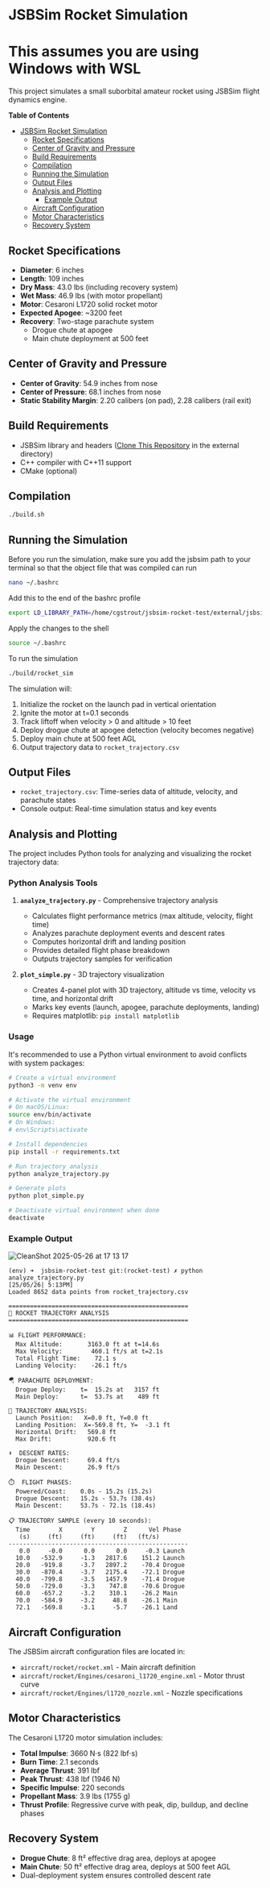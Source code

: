 # JSBSim Rocket Simulation
# This assumes you are using Windows with WSL
This project simulates a small suborbital amateur rocket using JSBSim flight dynamics engine.

<!-- markdown-toc start - Don't edit this section. Run M-x markdown-toc-refresh-toc -->
**Table of Contents**

- [JSBSim Rocket Simulation](#jsbsim-rocket-simulation)
  - [Rocket Specifications](#rocket-specifications)
  - [Center of Gravity and Pressure](#center-of-gravity-and-pressure)
  - [Build Requirements](#build-requirements)
  - [Compilation](#compilation)
  - [Running the Simulation](#running-the-simulation)
  - [Output Files](#output-files)
  - [Analysis and Plotting](#analysis-and-plotting)
    - [Example Output](#example-output)
  - [Aircraft Configuration](#aircraft-configuration)
  - [Motor Characteristics](#motor-characteristics)
  - [Recovery System](#recovery-system)

<!-- markdown-toc end -->

## Rocket Specifications

- **Diameter**: 6 inches
- **Length**: 109 inches  
- **Dry Mass**: 43.0 lbs (including recovery system)
- **Wet Mass**: 46.9 lbs (with motor propellant)
- **Motor**: Cesaroni L1720 solid rocket motor
- **Expected Apogee**: ~3200 feet
- **Recovery**: Two-stage parachute system
  - Drogue chute at apogee
  - Main chute deployment at 500 feet

## Center of Gravity and Pressure

- **Center of Gravity**: 54.9 inches from nose
- **Center of Pressure**: 68.1 inches from nose  
- **Static Stability Margin**: 2.20 calibers (on pad), 2.28 calibers (rail exit)

## Build Requirements

- JSBSim library and headers ([Clone This Repository](https://github.com/jsbsim-team/jsbsim/tree/83e3df2c49c13eae78ab7853848cdd9e02c6c5ac) in the external directory)
- C++ compiler with C++11 support
- CMake (optional)

## Compilation

```bash
./build.sh
```

## Running the Simulation

Before you run the simulation, make sure you add the jsbsim path to your terminal so that the object file that was compiled can run

```bash
nano ~/.bashrc
```

Add this to the end of the bashrc profile
```bash
export LD_LIBRARY_PATH=/home/cgstrout/jsbsim-rocket-test/external/jsbsim/build/src:$LD_LIBRARY_PATH
```

Apply the changes to the shell
```bash
source ~/.bashrc
```
To run the simulation
```bash
./build/rocket_sim
```

The simulation will:
1. Initialize the rocket on the launch pad in vertical orientation
2. Ignite the motor at t=0.1 seconds
3. Track liftoff when velocity > 0 and altitude > 10 feet
4. Deploy drogue chute at apogee detection (velocity becomes negative)
5. Deploy main chute at 500 feet AGL
6. Output trajectory data to `rocket_trajectory.csv`

## Output Files

- `rocket_trajectory.csv`: Time-series data of altitude, velocity, and parachute states
- Console output: Real-time simulation status and key events

## Analysis and Plotting

The project includes Python tools for analyzing and visualizing the rocket trajectory data:

### Python Analysis Tools

1. **`analyze_trajectory.py`** - Comprehensive trajectory analysis
   - Calculates flight performance metrics (max altitude, velocity, flight time)
   - Analyzes parachute deployment events and descent rates
   - Computes horizontal drift and landing position
   - Provides detailed flight phase breakdown
   - Outputs trajectory samples for verification

2. **`plot_simple.py`** - 3D trajectory visualization
   - Creates 4-panel plot with 3D trajectory, altitude vs time, velocity vs time, and horizontal drift
   - Marks key events (launch, apogee, parachute deployments, landing)
   - Requires matplotlib: `pip install matplotlib`

### Usage

It's recommended to use a Python virtual environment to avoid conflicts with system packages:

```bash
# Create a virtual environment
python3 -m venv env

# Activate the virtual environment
# On macOS/Linux:
source env/bin/activate
# On Windows:
# env\Scripts\activate

# Install dependencies
pip install -r requirements.txt

# Run trajectory analysis
python analyze_trajectory.py

# Generate plots
python plot_simple.py

# Deactivate virtual environment when done
deactivate
```

### Example Output

![CleanShot 2025-05-26 at 17 13 17](https://github.com/user-attachments/assets/fa76638b-1a8d-4b06-a082-6342d4413c31)

```console
(env) ➜  jsbsim-rocket-test git:(rocket-test) ✗ python analyze_trajectory.py                                                                                                                                                                               [25/05/26| 5:13PM]
Loaded 8652 data points from rocket_trajectory.csv

==================================================
🚀 ROCKET TRAJECTORY ANALYSIS
==================================================

📊 FLIGHT PERFORMANCE:
  Max Altitude:       3163.0 ft at t=14.6s
  Max Velocity:        460.1 ft/s at t=2.1s
  Total Flight Time:    72.1 s
  Landing Velocity:    -26.1 ft/s

🪂 PARACHUTE DEPLOYMENT:
  Drogue Deploy:    t=  15.2s at   3157 ft
  Main Deploy:      t=  53.7s at    489 ft

📍 TRAJECTORY ANALYSIS:
  Launch Position:   X=0.0 ft, Y=0.0 ft
  Landing Position:  X=-569.8 ft, Y=  -3.1 ft
  Horizontal Drift:   569.8 ft
  Max Drift:          920.6 ft

⬇️  DESCENT RATES:
  Drogue Descent:     69.4 ft/s
  Main Descent:       26.9 ft/s

⏱️  FLIGHT PHASES:
  Powered/Coast:    0.0s - 15.2s (15.2s)
  Drogue Descent:   15.2s - 53.7s (38.4s)
  Main Descent:     53.7s - 72.1s (18.4s)

📋 TRAJECTORY SAMPLE (every 10 seconds):
  Time        X        Y        Z      Vel Phase
   (s)     (ft)     (ft)     (ft)   (ft/s)
--------------------------------------------------
   0.0     -0.0      0.0      0.0     -0.3 Launch
  10.0   -532.9     -1.3   2817.6    151.2 Launch
  20.0   -919.8     -3.7   2897.2    -70.4 Drogue
  30.0   -870.4     -3.7   2175.4    -72.1 Drogue
  40.0   -799.8     -3.5   1457.9    -71.4 Drogue
  50.0   -729.0     -3.3    747.8    -70.6 Drogue
  60.0   -657.2     -3.2    310.1    -26.2 Main
  70.0   -584.9     -3.2     48.8    -26.1 Main
  72.1   -569.8     -3.1     -5.7    -26.1 Land
```

## Aircraft Configuration

The JSBSim aircraft configuration files are located in:
- `aircraft/rocket/rocket.xml` - Main aircraft definition
- `aircraft/rocket/Engines/cesaroni_l1720_engine.xml` - Motor thrust curve
- `aircraft/rocket/Engines/l1720_nozzle.xml` - Nozzle specifications

## Motor Characteristics

The Cesaroni L1720 motor simulation includes:
- **Total Impulse**: 3660 N⋅s (822 lbf⋅s)
- **Burn Time**: 2.1 seconds  
- **Average Thrust**: 391 lbf
- **Peak Thrust**: 438 lbf (1946 N)
- **Specific Impulse**: 220 seconds
- **Propellant Mass**: 3.9 lbs (1755 g)
- **Thrust Profile**: Regressive curve with peak, dip, buildup, and decline phases

## Recovery System

- **Drogue Chute**: 8 ft² effective drag area, deploys at apogee
- **Main Chute**: 50 ft² effective drag area, deploys at 500 feet AGL
- Dual-deployment system ensures controlled descent rate
